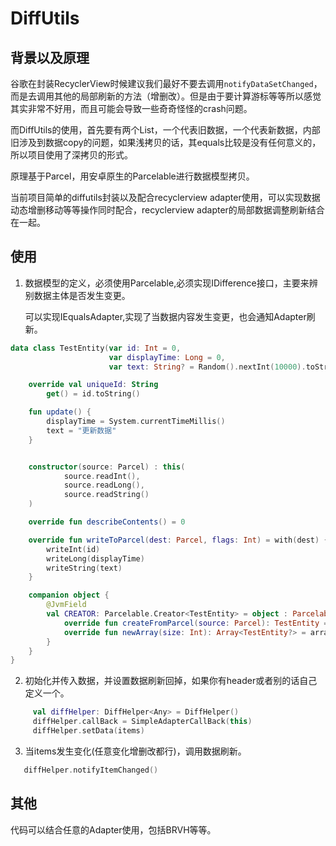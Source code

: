 # DiffUtils

## 背景以及原理

谷歌在封装RecyclerView时候建议我们最好不要去调用`notifyDataSetChanged`，而是去调用其他的局部刷新的方法（增删改）。但是由于要计算游标等等所以感觉其实非常不好用，而且可能会导致一些奇奇怪怪的crash问题。

而DiffUtils的使用，首先要有两个List，一个代表旧数据，一个代表新数据，内部旧涉及到数据copy的问题，如果浅拷贝的话，其equals比较是没有任何意义的，所以项目使用了深拷贝的形式。

原理基于Parcel，用安卓原生的Parcelable进行数据模型拷贝。

当前项目简单的diffutils封装以及配合recyclerview adapter使用，可以实现数据动态增删移动等等操作同时配合，recyclerview adapter的局部数据调整刷新结合在一起。

## 使用

1. 数据模型的定义，必须使用Parcelable,必须实现IDifference接口，主要来辨别数据主体是否发生变更。

    可以实现IEqualsAdapter,实现了当数据内容发生变更，也会通知Adapter刷新。

```kotlin
data class TestEntity(var id: Int = 0,
                      var displayTime: Long = 0,
                      var text: String? = Random().nextInt(10000).toString()) : Parcelable, IDifference, IEqualsAdapter {

    override val uniqueId: String
        get() = id.toString()

    fun update() {
        displayTime = System.currentTimeMillis()
        text = "更新数据"
    }


    constructor(source: Parcel) : this(
            source.readInt(),
            source.readLong(),
            source.readString()
    )

    override fun describeContents() = 0

    override fun writeToParcel(dest: Parcel, flags: Int) = with(dest) {
        writeInt(id)
        writeLong(displayTime)
        writeString(text)
    }

    companion object {
        @JvmField
        val CREATOR: Parcelable.Creator<TestEntity> = object : Parcelable.Creator<TestEntity> {
            override fun createFromParcel(source: Parcel): TestEntity = TestEntity(source)
            override fun newArray(size: Int): Array<TestEntity?> = arrayOfNulls(size)
        }
    }
}
```

2. 初始化并传入数据，并设置数据刷新回掉，如果你有header或者别的话自己定义一个。

```kotlin
     val diffHelper: DiffHelper<Any> = DiffHelper()
     diffHelper.callBack = SimpleAdapterCallBack(this)
     diffHelper.setData(items)
```

3. 当items发生变化(任意变化增删改都行)，调用数据刷新。

```kotlin
   diffHelper.notifyItemChanged()
```

## 其他

代码可以结合任意的Adapter使用，包括BRVH等等。